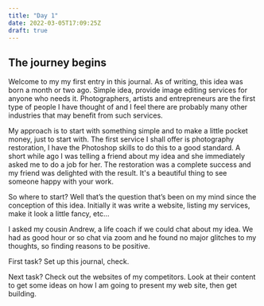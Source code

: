 ```yaml
---
title: "Day 1"
date: 2022-03-05T17:09:25Z
draft: true
---
```


## The journey begins

Welcome to my my first entry in this journal. As of writing, this idea was born a month or two ago.  Simple idea, provide image editing services for anyone who needs it.  Photographers, artists and entrepreneurs are the first type of people I have thought of and I feel there are probably many other industries that may benefit from such services.  

My approach is to start with something simple and to make a little pocket money, just to start with.  The first service I shall offer is photography restoration, I have the Photoshop skills to do this to a good standard.  A short while ago I was telling a friend about my idea and she immediately asked me to do a job for her. The restoration was a complete success and my friend was delighted with the result.  It's a beautiful thing to see someone happy with your work.

So where to start? Well that’s the question that’s been on my mind since the conception of this idea. Initially it was write a website, listing my services, make it look a little fancy, etc…  

I asked my cousin Andrew, a life coach if we could chat about my idea.  We had as good hour or so chat via zoom and he found no major glitches to my thoughts, so finding reasons to be positive.

First task? Set up this journal, check.

Next task? Check out the websites of my competitors. Look at their content to get some ideas on how I am going to present my web site, then get building.